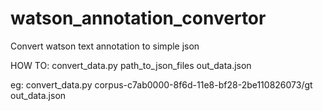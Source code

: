 # watson_annotation_convertor
Convert watson text annotation to simple json

HOW TO:
convert_data.py path_to_json_files out_data.json

eg:
  convert_data.py corpus-c7ab0000-8f6d-11e8-bf28-2be110826073/gt out_data.json
